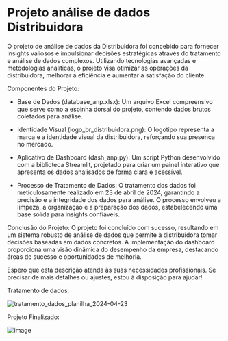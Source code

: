 # Projeto análise de dados Distribuidora

O projeto de análise de dados da Distribuidora foi concebido para fornecer insights valiosos e impulsionar decisões estratégicas através do tratamento e análise de dados complexos. Utilizando tecnologias avançadas e metodologias analíticas, o projeto visa otimizar as operações da distribuidora, melhorar a eficiência e aumentar a satisfação do cliente.

Componentes do Projeto:

- Base de Dados (database_anp.xlsx): Um arquivo Excel compreensivo que serve como a espinha dorsal do projeto, contendo dados brutos coletados para análise.

- Identidade Visual (logo_br_distribuidora.png): O logotipo representa a marca e a identidade visual da distribuidora, reforçando sua presença no mercado.

- Aplicativo de Dashboard (dash_anp.py): Um script Python desenvolvido com a biblioteca Streamlit, projetado para criar um painel interativo que apresenta os dados analisados de forma clara e acessível.

- Processo de Tratamento de Dados: O tratamento dos dados foi meticulosamente realizado em 23 de abril de 2024, garantindo a precisão e a integridade dos dados para análise. O processo envolveu a limpeza, a organização e a preparação dos dados, estabelecendo uma base sólida para insights confiáveis.

Conclusão do Projeto: O projeto foi concluído com sucesso, resultando em um sistema robusto de análise de dados que permite à distribuidora tomar decisões baseadas em dados concretos. A implementação do dashboard proporciona uma visão dinâmica do desempenho da empresa, destacando áreas de sucesso e oportunidades de melhoria.

Espero que esta descrição atenda às suas necessidades profissionais. Se precisar de mais detalhes ou ajustes, estou à disposição para ajudar!

Tratamento de dados:



![tratamento_dados_planilha_2024-04-23](https://github.com/thomazjeffersondev/analises_de_dados_preco_de_combustiveis_brasil/assets/167700447/bd8a01ea-8eba-4a9d-9b44-bb6b019bf320)



Projeto Finalizado:



![image](https://github.com/thomazjeffersondev/analises_de_dados_preco_de_combustiveis_brasil/assets/167700447/a227a1db-3a58-43d0-90d2-da4b2290ece1)
